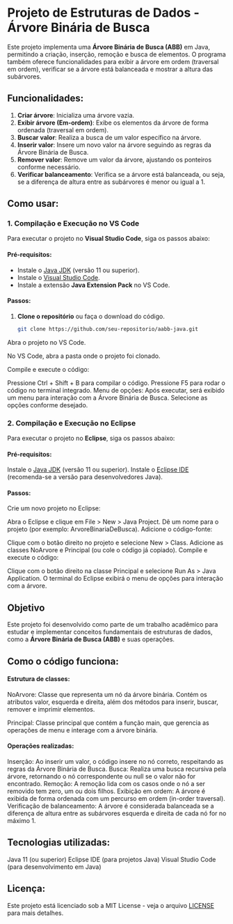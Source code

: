 # Projeto de Estruturas de Dados - Árvore Binária de Busca

Este projeto implementa uma **Árvore Binária de Busca (ABB)** em Java, permitindo a criação, inserção, remoção e busca de elementos. O programa também oferece funcionalidades para exibir a árvore em ordem (traversal em ordem), verificar se a árvore está balanceada e mostrar a altura das subárvores.

## Funcionalidades:

1. **Criar árvore**: Inicializa uma árvore vazia.
2. **Exibir árvore (Em-ordem)**: Exibe os elementos da árvore de forma ordenada (traversal em ordem).
3. **Buscar valor**: Realiza a busca de um valor específico na árvore.
4. **Inserir valor**: Insere um novo valor na árvore seguindo as regras da Árvore Binária de Busca.
5. **Remover valor**: Remove um valor da árvore, ajustando os ponteiros conforme necessário.
6. **Verificar balanceamento**: Verifica se a árvore está balanceada, ou seja, se a diferença de altura entre as subárvores é menor ou igual a 1.

## Como usar:

### 1. **Compilação e Execução no VS Code**

Para executar o projeto no **Visual Studio Code**, siga os passos abaixo:

#### Pré-requisitos:

- Instale o [Java JDK](https://www.oracle.com/java/technologies/javase-jdk11-downloads.html) (versão 11 ou superior).
- Instale o [Visual Studio Code](https://code.visualstudio.com/).
- Instale a extensão **Java Extension Pack** no VS Code.

#### Passos:

1. **Clone o repositório** ou faça o download do código.
   
   ```bash
   git clone https://github.com/seu-repositorio/aabb-java.git
Abra o projeto no VS Code.

No VS Code, abra a pasta onde o projeto foi clonado.

Compile e execute o código:

Pressione Ctrl + Shift + B para compilar o código.
Pressione F5 para rodar o código no terminal integrado.
Menu de opções: Após executar, será exibido um menu para interação com a Árvore Binária de Busca. Selecione as opções conforme desejado.

<h3>2. Compilação e Execução no Eclipse</h3>
Para executar o projeto no <strong>Eclipse</strong>, siga os passos abaixo:

<h4>Pré-requisitos:</h4>
Instale o <a href="https://www.oracle.com/java/technologies/javase-jdk11-downloads.html">Java JDK</a> (versão 11 ou superior).
Instale o <a href="https://www.eclipse.org/downloads/">Eclipse IDE</a> (recomenda-se a versão para desenvolvedores Java).
<h4>Passos:</h4>
Crie um novo projeto no Eclipse:

Abra o Eclipse e clique em File > New > Java Project.
Dê um nome para o projeto (por exemplo: ArvoreBinariaDeBusca).
Adicione o código-fonte:

Clique com o botão direito no projeto e selecione New > Class.
Adicione as classes NoArvore e Principal (ou cole o código já copiado).
Compile e execute o código:

Clique com o botão direito na classe Principal e selecione Run As > Java Application.
O terminal do Eclipse exibirá o menu de opções para interação com a árvore.
<h2>Objetivo</h2>
Este projeto foi desenvolvido como parte de um trabalho acadêmico para estudar e implementar conceitos fundamentais de estruturas de dados, como a <strong>Árvore Binária de Busca (ABB)</strong> e suas operações.

<h2>Como o código funciona:</h2> <h4>Estrutura de classes:</h4>
NoArvore: Classe que representa um nó da árvore binária. Contém os atributos valor, esquerda e direita, além dos métodos para inserir, buscar, remover e imprimir elementos.

Principal: Classe principal que contém a função main, que gerencia as operações de menu e interage com a árvore binária.

<h4>Operações realizadas:</h4>
Inserção: Ao inserir um valor, o código insere no nó correto, respeitando as regras da Árvore Binária de Busca.
Busca: Realiza uma busca recursiva pela árvore, retornando o nó correspondente ou null se o valor não for encontrado.
Remoção: A remoção lida com os casos onde o nó a ser removido tem zero, um ou dois filhos.
Exibição em ordem: A árvore é exibida de forma ordenada com um percurso em ordem (in-order traversal).
Verificação de balanceamento: A árvore é considerada balanceada se a diferença de altura entre as subárvores esquerda e direita de cada nó for no máximo 1.
<h2>Tecnologias utilizadas:</h2>
Java 11 (ou superior)
Eclipse IDE (para projetos Java)
Visual Studio Code (para desenvolvimento em Java)
<h2>Licença:</h2>
Este projeto está licenciado sob a MIT License - veja o arquivo <a href="LICENSE">LICENSE</a> para mais detalhes.
